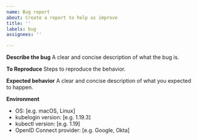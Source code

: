 ```yaml
---
name: Bug report
about: Create a report to help us improve
title: ''
labels: bug
assignees: ''

---
```


**Describe the bug**
A clear and concise description of what the bug is.

**To Reproduce**
Steps to reproduce the behavior.

**Expected behavior**
A clear and concise description of what you expected to happen.

**Environment**
 - OS: [e.g. macOS, Linux]
 - kubelogin version: [e.g. 1.19.3]
 - kubectl version: [e.g. 1.19]
 - OpenID Connect provider: [e.g. Google, Okta]
